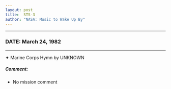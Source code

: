 ```yaml
---
layout: post
title:  STS-3
author: "NASA: Music to Wake Up By"
---
```


----
### DATE: March 24, 1982
----
✦ Marine Corps Hymn by UNKNOWN

##### Comment:
* No mission comment

